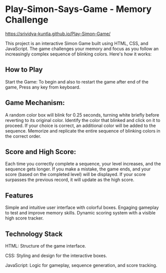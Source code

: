# Play-Simon-Says-Game - Memory Challenge 

https://srividya-kuntla.github.io/Play-Simon-Game/

This project is an interactive Simon Game built using HTML, CSS, and JavaScript. The game challenges your memory and focus as you follow an increasingly complex sequence of blinking colors. Here's how it works:

## How to Play
Start the Game:
To begin and also to restart the game after end of the game, Press any key from keyboard.

## Game Mechanism:

A random color box will blink for 0.25 seconds, turning white briefly before reverting to its original color.
Identify the color that blinked and click on it to proceed.
If your choice is correct, an additional color will be added to the sequence.
Memorize and replicate the entire sequence of blinking colors in the correct order.

## Score and High Score:

Each time you correctly complete a sequence, your level increases, and the sequence gets longer.
If you make a mistake, the game ends, and your score (based on the completed level) will be displayed.
If your score surpasses the previous record, it will update as the high score.

## Features

Simple and intuitive user interface with colorful boxes.
Engaging gameplay to test and improve memory skills.
Dynamic scoring system with a visible high score tracker.

## Technology Stack

HTML: Structure of the game interface.

CSS: Styling and design for the interactive boxes.

JavaScript: Logic for gameplay, sequence generation, and score tracking.
